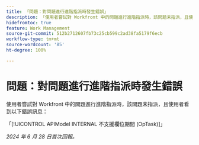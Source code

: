 ```yaml
---
title: 「問題：對問題進行進階指派時發生錯誤」
description: 「使用者嘗試對 Workfront 中的問題進行進階指派時，該問題未指派，且使用者看到錯誤訊息。」
hidefromtoc: true
feature: Work Management
source-git-commit: 512b2712607fb73c25cb599c2ad38fa5179f6ecb
workflow-type: tm+mt
source-wordcount: '85'
ht-degree: 100%

---
```



# 問題：對問題進行進階指派時發生錯誤

使用者嘗試對 Workfront 中的問題進行進階指派時，該問題未指派，且使用者看到以下錯誤訊息：

「[!UICONTROL APIModel INTERNAL 不支援欄位期間 (OpTask)]」

_2024 年 6 月 28 日首次回報。_
